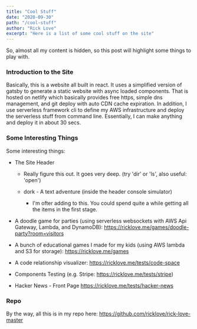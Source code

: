 ```yaml
---
title: "Cool Stuff"
date: "2020-09-30"
path: "/cool-stuff"
author: "Rick Love"
excerpt: "Here is a list of some cool stuff on the site"
---
```


So, almost all my content is hidden, so this post will highlight some things to play with.


### Introduction to the Site

Basically, this is a website all built in react. It uses a simplified version of gatsby to generate a static website with async loaded components. That is hosted on netlify which basically provides free https, simple dns management, and git deploy with auto CDN cache expiration. In addition, I use serverless framework cli to define my AWS infrastructure and deploy the serverless stuff from command line. Essentially, I can make anything and deploy it in about 30 secs.


### Some Interesting Things

Some interesting things:

- The Site Header

    - Really figure this out. It goes very deep. (try 'dir' or 'ls', also useful: 'open')

    - dork - A text adventure (inside the header console simulator)

        - I'm ofter adding to this. You could spend quite a while getting all the items in the first stage.

- A doodle game for parties (using serverless websockets with AWS Api Gateway, Lambda, and DynamoDB): https://ricklove.me/games/doodle-party?room=visitors

- A bunch of educational games I made for my kids (using AWS lambda and S3 for storage): https://ricklove.me/games

- A code relationship visualizer: https://ricklove.me/tests/code-space

- Components Testing (e.g. Stripe: https://ricklove.me/tests/stripe)

- Hacker News - Front Page https://ricklove.me/tests/hacker-news


### Repo

By the way, all this is in my repo here: https://github.com/ricklove/rick-love-master